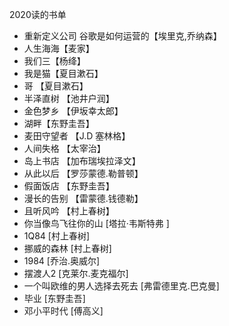 2020读的书单
* 重新定义公司 谷歌是如何运营的【埃里克,乔纳森】
* 人生海海【麦家】
* 我们三【杨绛】
* 我是猫【夏目漱石】
* 哥 【夏目漱石】
* 半泽直树 【池井户润】
* 金色梦乡 【伊坂幸太郎】
* 湖畔【东野圭吾】
* 麦田守望者  【J.D 塞林格】
* 人间失格 【太宰治】
*  岛上书店  【加布瑞埃拉泽文】
*  从此以后 【罗莎蒙德.勒普顿】
* 假面饭店 【东野圭吾】
* 漫长的告别  【雷蒙德.钱德勒】
* 且听风吟 【村上春树】
*  你当像鸟飞往你的山 [塔拉·韦斯特弗 ]
*  1Q84 [村上春树]
*  挪威的森林 [村上春树]
*  1984     [乔治.奥威尔]  
*  摆渡人2   [克莱尔.麦克福尔]
*  一个叫欧维的男人选择去死去 [弗雷德里克.巴克曼]      
*  毕业       [东野圭吾]
*  邓小平时代       [傅高义]
